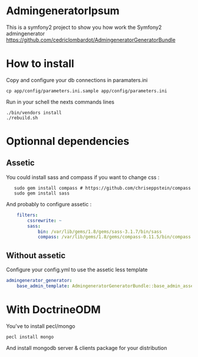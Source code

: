 # AdmingeneratorIpsum

This is a symfony2 project to show you how work the Symfony2 admingenerator
https://github.com/cedriclombardot/AdmingeneratorGeneratorBundle

# How to install

Copy and configure your db connections in paramaters.ini

```
cp app/config/parameters.ini.sample app/config/parameters.ini
```

Run in your schell the nexts commands lines

```
./bin/vendors install
./rebuild.sh
```
# Optionnal dependencies

##  Assetic

You could install sass and compass if you want to change css :

```shell
   sudo gem install compass # https://github.com/chriseppstein/compass
   sudo gem install sass
```

And probably to configure assetic :

```yaml
    filters:
        cssrewrite: ~
        sass:
            bin: /var/lib/gems/1.8/gems/sass-3.1.7/bin/sass
            compass: /var/lib/gems/1.8/gems/compass-0.11.5/bin/compass
```

##  Without assetic

Configure your config.yml to use the assetic less template

``` yaml
admingenerator_generator:
    base_admin_template: AdmingeneratorGeneratorBundle::base_admin_assetic_less.html.twig
```

# With DoctrineODM

You've to install pecl/mongo

```
pecl install mongo
```

And install mongodb server & clients package for your distribution


